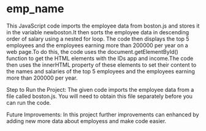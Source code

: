 # emp_name

 This JavaScript code imports the employee data from boston.js and stores it in the variable newboston.It then sorts the employee data in descending order of salary using a nested for loop. The code then displays the top 5 employees and the employees earning more than 200000 per year on a web page.To do this, the code uses the document.getElementById() function to get the HTML elements with the IDs app and income.The code then uses the innerHTML property of these elements to set their content to the names and salaries of the top 5 employees and the employees earning more than 200000 per year.

Step to Run the Project:
The given code imports the employee data from a file called boston.js. You will need to obtain this file separately before you can run the code.

Future Improvements:
In this project further improvements can enhanced by adding new more data about employess and make code easier.
